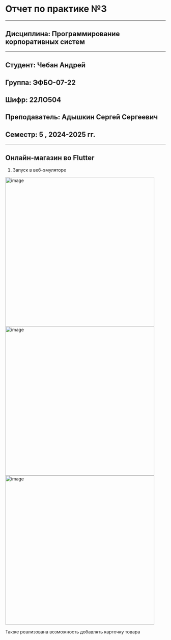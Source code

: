 # Отчет по практике №3
____

## Дисциплина: Программирование корпоративных систем
____
## Студент: Чебан Андрей
## Группа: ЭФБО-07-22
## Шифр: 22ЛО504
## Преподаватель: Адышкин Сергей Сергеевич
## Семестр: 5 , 2024-2025 гг.
____


## Онлайн-магазин во Flutter

1. Запуск в веб-эмуляторе

<img width="468" alt="image" src="https://github.com/user-attachments/assets/65c4fe8e-cae7-4c2f-b19b-bc023477d50b">


<img width="468" alt="image" src="https://github.com/user-attachments/assets/bbe76292-8ec1-4818-8061-915cafc333af">


<img width="468" alt="image" src="https://github.com/user-attachments/assets/0e6b90d6-1950-4b7f-9845-33122a131981">

Также реализована возможность добавлять карточку товара












  





